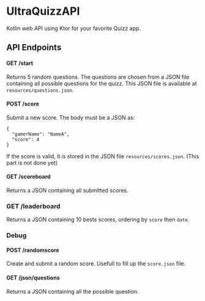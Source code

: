 # UltraQuizzAPI
Kotlin web API using Ktor for your favorite Quizz app.

## API Endpoints

#### GET /start
Returns 5 random questions. The questions are chosen from a JSON file containing all possible questions for the quizz. This JSON file is available at `resources/questions.json`.

#### POST /score
Submit a new score. The body must be a JSON as:
```
{
  "gamerName": "NameA",
  "score": 4
}
```
If the score is valid, it is stored in the JSON file `resources/scores.json`. (This part is not done yet)

#### GET /scoreboard
Returns a JSON containing all submitted scores.

### GET /leaderboard
Returns a JSON containing 10 bests scores, ordering by `score` then `date`.

### Debug

#### POST /randomscore
Create and submit a random score. Usefull to fill up the `score.json` file.

#### GET /json/questions
Returns a JSON containing all the possible question.
